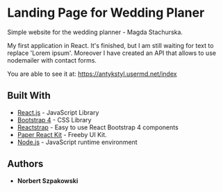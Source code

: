 # Landing Page for Wedding Planer

Simple website for the wedding planner - Magda Stachurska. 

My first application in React. It's finished, but I am still waiting for text to replace 'Lorem ipsum'.
Moreover I have created an API that allows to use nodemailer with contact forms.

You are able to see it at: 
https://antykstyl.usermd.net/index

## Built With

* [React.js](https://pl.reactjs.org/docs/getting-started.html) - JavaScript Library
* [Bootstrap 4](https://getbootstrap.com/docs/4.3/getting-started/introduction/) - CSS Library
* [Reactstrap](https://reactstrap.github.io) - Easy to use React Bootstrap 4 components
* [Paper React Kit](https://demos.creative-tim.com/paper-kit-react/#/documentation/) - Freeby UI Kit.
* [Node.js](https://nodejs.org/en/docs/) - JavaScript runtime environment 

## Authors

* **Norbert Szpakowski**
